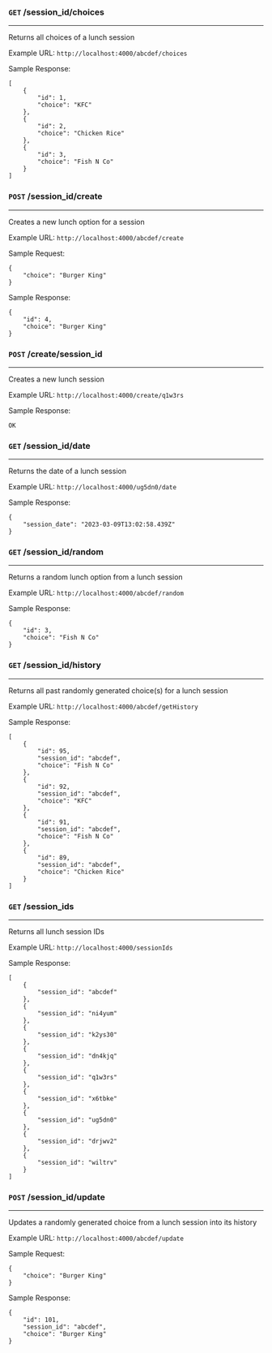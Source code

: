 ### `GET` /session_id/choices
---

Returns all choices of a lunch session 

Example URL: `http://localhost:4000/abcdef/choices`

Sample Response:
```
[
    {
        "id": 1,
        "choice": "KFC"
    },
    {
        "id": 2,
        "choice": "Chicken Rice"
    },
    {
        "id": 3,
        "choice": "Fish N Co"
    }
]

```

### `POST` /session_id/create
---

Creates a new lunch option for a session

Example URL: `http://localhost:4000/abcdef/create`

Sample Request:
```
{
    "choice": "Burger King"
}
```
Sample Response:
```
{
    "id": 4,
    "choice": "Burger King"
}
```

### `POST` /create/session_id
---

Creates a new lunch session 

Example URL: `http://localhost:4000/create/q1w3rs`

Sample Response:
```
OK
```

### `GET` /session_id/date
---

Returns the date of a lunch session

Example URL: `http://localhost:4000/ug5dn0/date`

Sample Response:
```
{
    "session_date": "2023-03-09T13:02:58.439Z"
}

```

### `GET` /session_id/random
---
Returns a random lunch option from a lunch session

Example URL: `http://localhost:4000/abcdef/random`

Sample Response:
```
{
    "id": 3,
    "choice": "Fish N Co"
}
```

### `GET` /session_id/history
---
Returns all past randomly generated choice(s) for a lunch session

Example URL: `http://localhost:4000/abcdef/getHistory`

Sample Response:
```
[
    {
        "id": 95,
        "session_id": "abcdef",
        "choice": "Fish N Co"
    },
    {
        "id": 92,
        "session_id": "abcdef",
        "choice": "KFC"
    },
    {
        "id": 91,
        "session_id": "abcdef",
        "choice": "Fish N Co"
    },
    {
        "id": 89,
        "session_id": "abcdef",
        "choice": "Chicken Rice"
    }
]
```

### `GET` /session_ids
---
Returns all lunch session IDs

Example URL: `http://localhost:4000/sessionIds`

Sample Response:
```
[
    {
        "session_id": "abcdef"
    },
    {
        "session_id": "ni4yum"
    },
    {
        "session_id": "k2ys30"
    },
    {
        "session_id": "dn4kjq"
    },
    {
        "session_id": "q1w3rs"
    },
    {
        "session_id": "x6tbke"
    },
    {
        "session_id": "ug5dn0"
    },
    {
        "session_id": "drjwv2"
    },
    {
        "session_id": "wiltrv"
    }
]
```

### `POST` /session_id/update
---

Updates a randomly generated choice from a lunch session into its history

Example URL: `http://localhost:4000/abcdef/update`

Sample Request:
```
{
    "choice": "Burger King"
}
```
Sample Response:
```
{
    "id": 101,
    "session_id": "abcdef",
    "choice": "Burger King"
}
```